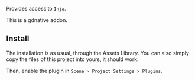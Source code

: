 
Provides access to `Inja`.

This is a gdnative addon.



Install
-------

The installation is as usual, through the Assets Library.
You can also simply copy the files of this project into yours, it should work.

Then, enable the plugin in `Scene > Project Settings > Plugins`.

